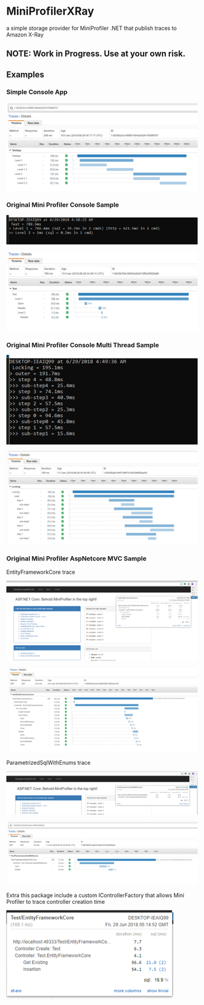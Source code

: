# MiniProfilerXRay
a simple storage provider for MiniProfiler .NET that publish traces to Amazon X-Ray


## NOTE: Work in Progress. Use at your own risk. 

## Examples 
### Simple Console App

![alt text](https://github.com/rudygt/MiniProfilerXRay/blob/master/MiniProfilerXRay.ConsoleSample/XRayTraceScreenshot.PNG "X-Ray Console")

### Original Mini Profiler Console Sample

![alt text](https://github.com/rudygt/MiniProfilerXRay/blob/master/Samples.ConsoleCore/XRayTraceConsole.PNG "Text View")

![alt text](https://github.com/rudygt/MiniProfilerXRay/blob/master/Samples.ConsoleCore/XRayTraceTest.PNG "X-Ray Console View")

### Original Mini Profiler Console Multi Thread Sample

![alt text](https://github.com/rudygt/MiniProfilerXRay/blob/master/Samples.ConsoleCore/XRayTraceConsoleMultiThread.PNG "Text View")

![alt text](https://github.com/rudygt/MiniProfilerXRay/blob/master/Samples.ConsoleCore/XRayTraceTestMultiThread.PNG "X-Ray Console View")

### Original Mini Profiler AspNetcore MVC Sample

EntityFrameworkCore trace

![alt text](https://github.com/rudygt/MiniProfilerXRay/blob/master/Samples.AspNetCore/EntityFrameworkCoreTestXWebSS.PNG "Render View")

![alt text](https://github.com/rudygt/MiniProfilerXRay/blob/master/Samples.AspNetCore/EntityFrameworkCoreTestXRayTrace.PNG "X-Ray Console View")

ParametrizedSqlWithEnums trace 

![alt text](https://github.com/rudygt/MiniProfilerXRay/blob/master/Samples.AspNetCore/ParametrizedSqlWithEnumsWebSS.PNG "Render View")

![alt text](https://github.com/rudygt/MiniProfilerXRay/blob/master/Samples.AspNetCore/ParametrizedSqlWithEnums.PNG "X-Ray Console View")

Extra this package include a custom IControllerFactory that allows Mini Profiler to trace controller creation time

![alt text](https://github.com/rudygt/MiniProfilerXRay/blob/master/Samples.AspNetCore/ProfileControllerCreation.PNG "X-Ray Console View")
